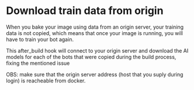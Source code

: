 # Download train data from origin

When you bake your image using data from an origin server, your training data is not copied, which means that once your image is running, you will have to train your bot again.

This after_build hook will connect to your origin server and download the AI models for each of the bots that were copied during the build process, fixing the mentioned issue

OBS: make sure that the origin server address (host that you suply during login) is reacheable from docker.
